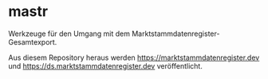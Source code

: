 # mastr

Werkzeuge für den Umgang mit dem Marktstammdatenregister-Gesamtexport.

Aus diesem Repository heraus werden https://marktstammdatenregister.dev und https://ds.marktstammdatenregister.dev veröffentlicht.
